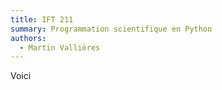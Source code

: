 ```yaml
---
title: IFT 211
summary: Programmation scientifique en Python
authors:
  - Martin Vallières
---
```


Voici
